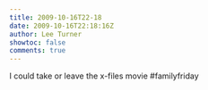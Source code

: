 ```yaml
---
title: 2009-10-16T22-18
date: 2009-10-16T22:18:16Z
author: Lee Turner
showtoc: false
comments: true
---
```


I could take or leave the x-files movie #familyfriday

